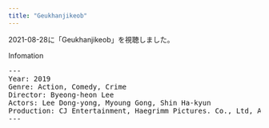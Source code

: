 ```yaml
---
title: "Geukhanjikeob"
---
```

2021-08-28に「Geukhanjikeob」を視聴しました。

Infomation
<pre>
---
Year: 2019
Genre: Action, Comedy, Crime
Director: Byeong-heon Lee
Actors: Lee Dong-yong, Myoung Gong, Shin Ha-kyun
Production: CJ Entertainment, Haegrimm Pictures. Co., Ltd, About Film
---
</pre>